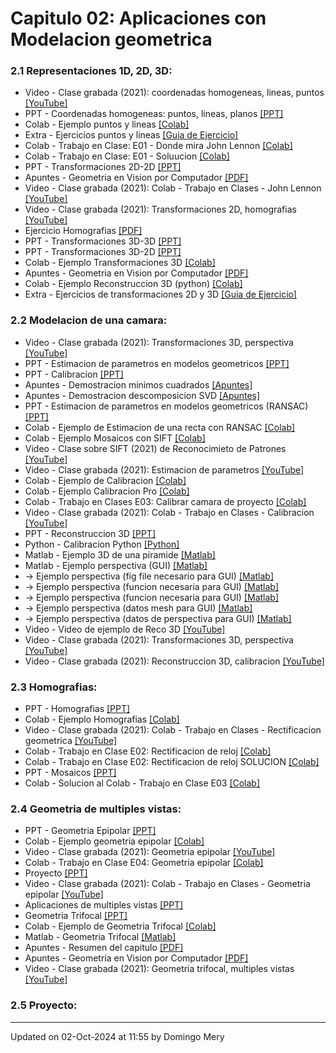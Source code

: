 
# Capitulo 02: Aplicaciones con Modelacion geometrica
### 2.1 Representaciones 1D, 2D, 3D:
* Video - Clase grabada (2021): coordenadas homogeneas, lineas, puntos [[YouTube]](https://youtu.be/IS8asEOXbzs)
* PPT - Coordenadas homogeneas: puntos, lineas, planos [[PPT]](https://github.com/domingomery/vision/blob/master/clases/Cap02_Geometria/presentaciones/CV02_PointsLinesPlanes.pptx)
* Colab - Ejemplo puntos  y lineas [[Colab]](https://colab.research.google.com/drive/146tZRDi1aMUcAEUHICZm9u5n5tkYe8P2)
* Extra - Ejercicios puntos  y lineas [[Guia de Ejercicio]](https://github.com/domingomery/vision/blob/master/clases/Cap02_Geometria/practice/CV02_EjePuntosLineas.pdf)
* Colab - Trabajo en Clase: E01 - Donde mira John Lennon [[Colab]](https://colab.research.google.com/drive/1V4RGaLXy3z0kGhFdXQ63Rqdk15I-vRod)
* Colab - Trabajo en Clase: E01 - Soluucion [[Colab]](https://colab.research.google.com/drive/ossso)
* PPT - Transformaciones 2D-2D [[PPT]](https://github.com/domingomery/vision/blob/master/clases/Cap02_Geometria/presentaciones/CV02_Transformation2D.pptx)
* Apuntes - Geometria en Vision por Computador [[PDF]](https://github.com/domingomery/vision/blob/master/clases/Cap02_Geometria/presentaciones/2004-ApuntesVision.pdf)
* Video - Clase grabada (2021): Colab - Trabajo en Clases - John Lennon [[YouTube]](https://youtu.be/32UN03En7WU)
* Video - Clase grabada (2021): Transformaciones 2D, homografias [[YouTube]](https://youtu.be/bFTwmL_oHGE)
* Ejercicio Homografias [[PDF]](https://github.com/domingomery/vision/blob/master/clases/Cap02_Geometria/presentaciones/CV02_EjercicioHomografias.pdf)
* PPT - Transformaciones 3D-3D [[PPT]](https://github.com/domingomery/vision/blob/master/clases/Cap02_Geometria/presentaciones/CV02_Transformation3D.pptx)
* PPT - Transformaciones 3D-2D [[PPT]](https://github.com/domingomery/vision/blob/master/clases/Cap02_Geometria/presentaciones/CV02_Transformation3D2D.pptx)
* Colab - Ejemplo Transformaciones 3D [[Colab]](https://colab.research.google.com/drive/1ntbUB7Dc3is7fxu3Z6at46DdOeK-nJO3)
* Apuntes - Geometria en Vision por Computador [[PDF]](https://github.com/domingomery/vision/blob/master/clases/Cap02_Geometria/presentaciones/2004-ApuntesVision.pdf)
* Colab - Ejemplo Reconstruccion 3D (python) [[Colab]](https://colab.research.google.com/drive/1yZZA3IZ2NB9bK8QMKL4_xQZkBNTNCUEz?usp=sharing)
* Extra - Ejercicios de transformaciones 2D y 3D [[Guia de Ejercicio]](https://github.com/domingomery/vision/blob/master/clases/Cap02_Geometria/practice/CV02_Transformaciones.pdf)
### 2.2 Modelacion de una camara:
* Video - Clase grabada (2021): Transformaciones 3D, perspectiva [[YouTube]](https://youtu.be/wfcMCeb8Fzk)
* PPT - Estimacion de parametros en modelos geometricos [[PPT]](https://github.com/domingomery/vision/blob/master/clases/Cap02_Geometria/presentaciones/CV02_EstimacionParametros.pptx)
* PPT - Calibracion [[PPT]](https://github.com/domingomery/vision/blob/master/clases/Cap02_Geometria/presentaciones/CV02_Calibration.pptx)
* Apuntes - Demostracion minimos cuadrados [[Apuntes]](https://github.com/domingomery/vision/blob/master/clases/Cap02_Geometria/presentaciones/CV02-SolucionMinAx-b_LS.pdf)
* Apuntes - Demostracion descomposicion SVD [[Apuntes]](https://github.com/domingomery/vision/blob/master/clases/Cap02_Geometria/presentaciones/CV02-SolucionMinAx.pdf)
* PPT - Estimacion de parametros en modelos geometricos (RANSAC) [[PPT]](https://github.com/domingomery/vision/blob/master/clases/Cap02_Geometria/presentaciones/CV02_EstimacionParametros.pptx)
* Colab - Ejemplo de Estimacion de una recta con RANSAC [[Colab]](https://colab.research.google.com/drive/1ldp2iAmeHhkAP6iexp50v4vKtHziDc_g)
* Colab - Ejemplo Mosaicos con SIFT [[Colab]](https://colab.research.google.com/drive/1LCOOdZDg5KN10ZBVcnyw1Xt_QUoIcCGs)
* Video - Clase sobre SIFT (2021) de Reconocimieto de Patrones [[YouTube]](https://youtu.be/BeqJf-W4ob8)
* Video - Clase grabada (2021): Estimacion de parametros [[YouTube]](https://youtu.be/8M4XaoHoo_w)
* Colab - Ejemplo de Calibracion [[Colab]](https://colab.research.google.com/drive/1IMUT3diQ3be7DOV2Vp4xbT831rFtfEH5)
* Colab - Ejemplo Calibracion Pro [[Colab]](https://colab.research.google.com/drive/1c1RFOMTk5sNxoTyFieeBEG4BLxZSv_NI)
* Colab - Trabajo en Clases E03: Calibrar camara de proyecto [[Colab]](https://colab.research.google.com/drive/1lm99dRStLW4YIoMxdkwoTAqSAeDhlIg8?ouid=109990478408880951919)
* Video - Clase grabada (2021): Colab - Trabajo en Clases - Calibracion [[YouTube]](https://youtu.be/qLRzigdAWkE)
* PPT - Reconstruccion 3D [[PPT]](https://github.com/domingomery/vision/blob/master/clases/Cap02_Geometria/presentaciones/CV02_Reconstruction3D.pptx)
* Python - Calibracion Python [[Python]](https://opencv-python-tutroals.readthedocs.io/en/latest/py_tutorials/py_calib3d/py_calibration/py_calibration.html)
* Matlab - Ejemplo 3D de una piramide [[Matlab]](https://github.com/domingomery/vision/blob/master/clases/Cap02_Geometria/matlab/CV02_3DPyramid.m)
* Matlab - Ejemplo perspectiva (GUI) [[Matlab]](https://github.com/domingomery/vision/blob/master/clases/Cap02_Geometria/matlab/CV02_Perspective.m)
* -> Ejemplo perspectiva (fig file necesario para GUI) [[Matlab]](https://github.com/domingomery/vision/blob/master/clases/Cap02_Geometria/matlab/CV02_Perspective.fig)
* -> Ejemplo perspectiva (funcion necesaria para GUI) [[Matlab]](https://github.com/domingomery/vision/blob/master/clases/Cap02_Geometria/matlab/CV02_experspec.m)
* -> Ejemplo perspectiva (funcion necesaria para GUI) [[Matlab]](https://github.com/domingomery/vision/blob/master/clases/Cap02_Geometria/matlab/CV02_meshplot.m)
* -> Ejemplo perspectiva (datos mesh para GUI) [[Matlab]](https://github.com/domingomery/vision/blob/master/clases/Cap02_Geometria/matlab/meshpoints.mat)
* -> Ejemplo perspectiva (datos de perspectiva para GUI) [[Matlab]](https://github.com/domingomery/vision/blob/master/clases/Cap02_Geometria/matlab/perspecdata.mat)
* Video - Video de ejemplo de Reco 3D [[YouTube]](https://youtu.be/qYaU1GeEiR8)
* Video - Clase grabada (2021): Transformaciones 3D, perspectiva [[YouTube]](https://youtu.be/wfcMCeb8Fzk)
* Video - Clase grabada (2021): Reconstruccion 3D, calibracion [[YouTube]](https://youtu.be/0emGMydd39Y)
### 2.3 Homografias:
* PPT - Homografias [[PPT]](https://github.com/domingomery/vision/blob/master/clases/Cap02_Geometria/presentaciones/CV02_Homography.pptx)
* Colab - Ejemplo Homografias [[Colab]](https://colab.research.google.com/drive/10D7Q7r11MuWL2-fNRt2lSqCpSVkvytin)
* Video - Clase grabada (2021): Colab - Trabajo en Clases - Rectificacion geometrica [[YouTube]](https://youtu.be/_6ps8YMsWc8)
* Colab - Trabajo en Clase E02: Rectificacion de reloj [[Colab]](https://colab.research.google.com/drive/1v0uryMc8LcQg6kWrFJuHSeqWFt7wsfGP?usp=sharing)
* Colab - Trabajo en Clase E02: Rectificacion de reloj SOLUCION [[Colab]](https://colab.research.google.com/drive/1r_7hejOh7k3_EboZUW4KuiyjaFVVujrN)
* PPT - Mosaicos [[PPT]](https://github.com/domingomery/vision/blob/master/clases/Cap02_Geometria/presentaciones/CV02_Mosaicos.pptx)
* Colab - Solucion al Colab - Trabajo en Clase E03 [[Colab]](https://colab.research.google.com/drive/10OuoOr9Lh5Y0VUlrjmJkAhdu2qElitXM)
### 2.4 Geometria de multiples vistas:
* PPT - Geometria Epipolar [[PPT]](https://github.com/domingomery/vision/blob/master/clases/Cap02_Geometria/presentaciones/CV02_EpipolarGeometry.pptx)
* Colab - Ejemplo geometria epipolar [[Colab]](https://colab.research.google.com/drive/1q7bruJ-XaXKnmIoDuPF1AjEBmlq4XC67)
* Video - Clase grabada (2021): Geometria epipolar [[YouTube]](https://youtu.be/TSgDqprBfbk)
* Colab - Trabajo en Clase E04: Geometria epipolar [[Colab]](https://colab.research.google.com/drive/1UaH3r-dGGaKyw3a71SbGI9uMAhcr9Akj)
* Proyecto [[PPT]](https://github.com/domingomery/vision/blob/master/clases/Cap02_Geometria/presentaciones/CV02_Proyecto.pptx)
* Video - Clase grabada (2021): Colab - Trabajo en Clases - Geometria epipolar [[YouTube]](https://youtu.be/Qx3oS9dOUXc)
* Aplicaciones de multiples vistas [[PPT]](https://github.com/domingomery/vision/blob/master/clases/Cap02_Geometria/presentaciones/CV02_MultipleViewXrayApplications.pptx)
* Geometria Trifocal [[PPT]](https://github.com/domingomery/vision/blob/master/clases/Cap02_Geometria/presentaciones/CV02_TrifocalGeometry.pptx)
* Colab - Ejemplo de Geometria Trifocal [[Colab]](https://colab.research.google.com/drive/1T8FIaD3EJwBBM9dwdAaPTDIsRVKeK6De)
* Matlab - Geometria Trifocal [[Matlab]](https://github.com/domingomery/vision/blob/master/clases/Cap02_Geometria/matlab/CV02_TrifocalGeometry.m)
* Apuntes - Resumen del capitulo [[PDF]](https://github.com/domingomery/vision/blob/master/clases/Cap02_Geometria/presentaciones/CV02_EsquemaResumen.pdf)
* Apuntes - Geometria en Vision por Computador [[PDF]](https://github.com/domingomery/vision/blob/master/clases/Cap02_Geometria/presentaciones/2004-ApuntesVision.pdf)
* Video - Clase grabada (2021): Geometria trifocal, multiples vistas [[YouTube]](https://youtu.be/2tVptJDCDc8)
### 2.5 Proyecto:
---


Updated on 02-Oct-2024 at 11:55 by Domingo Mery

